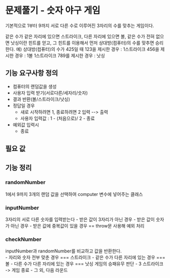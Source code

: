 # 문제풀기 - 숫자 야구 게임
기본적으로 1부터 9까지 서로 다른 수로 이루어진 3자리의 수를 맞추는 게임이다.

같은 수가 같은 자리에 있으면 스트라이크, 다른 자리에 있으면 볼, 같은 수가 전혀 없으면 낫싱이란 힌트를 얻고, 그 힌트를 이용해서 먼저 상대방(컴퓨터)의 수를 맞추면 승리한다.
예) 상대방(컴퓨터)의 수가 425일 때
123을 제시한 경우 : 1스트라이크
456을 제시한 경우 : 1볼 1스트라이크
789를 제시한 경우 : 낫싱

## 기능 요구사항 정의
- 컴퓨터의 랜덤값을 생성
- 사용자 입력 받기(서로다른/세자리/숫자)
- 결과 반환(볼/스트라이크/낫싱)
- 정답일 경우
  - 새로 시작하려면 1, 종료하려면 2 입력 --> 출력
  - 사용자 입력값 : 1 - (처음으로)/ 2 - 종료
- 예외값 입력시
  - 종료
## 필요 값

## 기능 정리
### randomNumber
1에서 9까지 3개의 랜덤 값을 선택하여 computer 변수에 넣어주는 클래스

### inputNumber
3자리의 서로 다른 숫자를 입력받는다
    - 받은 값이 3자리가 아닌 경우
    - 받은 값이 숫자가 아닌 경우
    - 받은 값에 중복값이 있을 경우
	== throw문 사용해 예외 처리

### checkNumber
inputNumber과 randomNumber를 비교하고 값을 반환한다.    
    - 자리와 숫자 전부 맞춘 경우 === 스트라이크
    - 같은 수가 다른 자리에 있는 경우 === 볼
    - 다른 수가 다른 자리에 있는 경우 === 낫싱
게임의 승패유무 판단
    - 3 스트라이크 -> 게임 종료
    - 그 외, 다음 라운드
